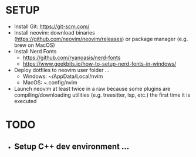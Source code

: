 # SETUP

- Install Git: https://git-scm.com/
- Install neovim: download binaries (https://github.com/neovim/neovim/releases) or package manager (e.g. brew on MacOS)
- Install Nerd Fonts
    - https://github.com/ryanoasis/nerd-fonts
    - https://www.geekbits.io/how-to-setup-nerd-fonts-in-windows/
- Deploy dotfiles to neovim user folder ...
    - Windows: ~/AppData/Local/nvim
    - MacOS: ~.config/nvim
- Launch neovim at least twice in a raw because some plugins are compiling/downloading utilities (e.g. treesitter, lsp, etc.) the first time it is executed

# TODO

- Setup C++ dev environment ...
    - 
